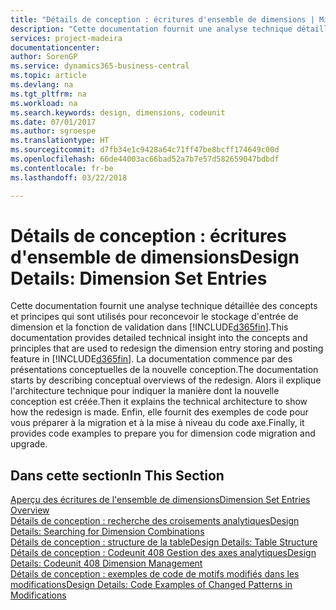 ```yaml
---
title: "Détails de conception : écritures d'ensemble de dimensions | Microsoft Docs"
description: "Cette documentation fournit une analyse technique détaillée des concepts et principes qui sont utilisés pour reconcevoir la fonction de stockage et de validation d'écritures de dimension."
services: project-madeira
documentationcenter: 
author: SorenGP
ms.service: dynamics365-business-central
ms.topic: article
ms.devlang: na
ms.tgt_pltfrm: na
ms.workload: na
ms.search.keywords: design, dimensions, codeunit
ms.date: 07/01/2017
ms.author: sgroespe
ms.translationtype: HT
ms.sourcegitcommit: d7fb34e1c9428a64c71ff47be8bcff174649c00d
ms.openlocfilehash: 66de44003ac66bad52a7b7e57d582659047bdbdf
ms.contentlocale: fr-be
ms.lasthandoff: 03/22/2018

---
```

# <a name="design-details-dimension-set-entries"></a><span data-ttu-id="694df-103">Détails de conception : écritures d'ensemble de dimensions</span><span class="sxs-lookup"><span data-stu-id="694df-103">Design Details: Dimension Set Entries</span></span>
<span data-ttu-id="694df-104">Cette documentation fournit une analyse technique détaillée des concepts et principes qui sont utilisés pour reconcevoir le stockage d'entrée de dimension et la fonction de validation dans [!INCLUDE[d365fin](includes/d365fin_md.md)].</span><span class="sxs-lookup"><span data-stu-id="694df-104">This documentation provides detailed technical insight into the concepts and principles that are used to redesign the dimension entry storing and posting feature in [!INCLUDE[d365fin](includes/d365fin_md.md)].</span></span> <span data-ttu-id="694df-105">La documentation commence par des présentations conceptuelles de la nouvelle conception.</span><span class="sxs-lookup"><span data-stu-id="694df-105">The documentation starts by describing conceptual overviews of the redesign.</span></span> <span data-ttu-id="694df-106">Alors il explique l'architecture technique pour indiquer la manière dont la nouvelle conception est créée.</span><span class="sxs-lookup"><span data-stu-id="694df-106">Then it explains the technical architecture to show how the redesign is made.</span></span> <span data-ttu-id="694df-107">Enfin, elle fournit des exemples de code pour vous préparer à la migration et à la mise à niveau du code axe.</span><span class="sxs-lookup"><span data-stu-id="694df-107">Finally, it provides code examples to prepare you for dimension code migration and upgrade.</span></span>  

## <a name="in-this-section"></a><span data-ttu-id="694df-108">Dans cette section</span><span class="sxs-lookup"><span data-stu-id="694df-108">In This Section</span></span>  
[<span data-ttu-id="694df-109">Aperçu des écritures de l'ensemble de dimensions</span><span class="sxs-lookup"><span data-stu-id="694df-109">Dimension Set Entries Overview</span></span>](design-details-dimension-set-entries-overview.md)  
[<span data-ttu-id="694df-110">Détails de conception : recherche des croisements analytiques</span><span class="sxs-lookup"><span data-stu-id="694df-110">Design Details: Searching for Dimension Combinations</span></span>](design-details-searching-for-dimension-combinations.md)  
[<span data-ttu-id="694df-111">Détails de conception : structure de la table</span><span class="sxs-lookup"><span data-stu-id="694df-111">Design Details: Table Structure</span></span>](design-details-table-structure.md)  
[<span data-ttu-id="694df-112">Détails de conception : Codeunit 408 Gestion des axes analytiques</span><span class="sxs-lookup"><span data-stu-id="694df-112">Design Details: Codeunit 408 Dimension Management</span></span>](design-details-codeunit-408-dimension-management.md)  
[<span data-ttu-id="694df-113">Détails de conception : exemples de code de motifs modifiés dans les modifications</span><span class="sxs-lookup"><span data-stu-id="694df-113">Design Details: Code Examples of Changed Patterns in Modifications</span></span>](design-details-code-examples-of-changed-patterns-in-modifications.md)

